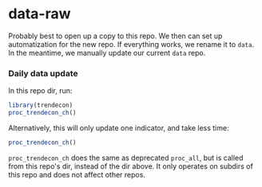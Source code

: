 # data-raw

Probably best to open up a copy to this repo. We then can set up automatization for the new repo. If everything works, we rename it to `data`. In the meantime, we manually update our current `data` repo.

### Daily data update

In this repo dir, run:

```r
library(trendecon)
proc_trendecon_ch()
```

Alternatively, this will only update one indicator, and take less time:

```r
proc_trendecon_ch()
```

`proc_trendecon_ch` does the same as deprecated `proc_all`, but is called from this repo's dir, instead of the dir above. It only operates on subdirs of this repo and does not affect other repos.
